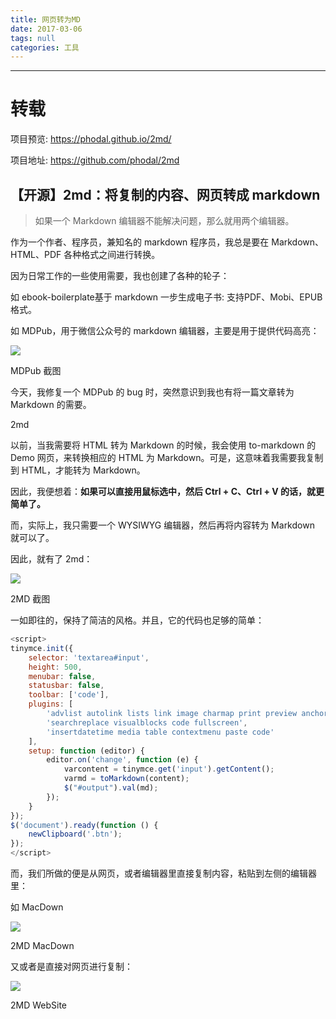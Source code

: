 ```yaml
---
title: 网页转为MD
date: 2017-03-06
tags: null
categories: 工具
---
```


--------------------------------------------------------------------------------

# 转载

项目预览: <https://phodal.github.io/2md/> 

项目地址: <https://github.com/phodal/2md> 

<!-- more -->

## 【开源】2md：将复制的内容、网页转成 markdown

> 如果一个 Markdown 编辑器不能解决问题，那么就用两个编辑器。

作为一个作者、程序员，兼知名的 markdown 程序员，我总是要在 Markdown、HTML、PDF 各种格式之间进行转换。

因为日常工作的一些使用需要，我也创建了各种的轮子：

如 ebook-boilerplate基于 markdown 一步生成电子书: 支持PDF、Mobi、EPUB格式。

如 MDPub，用于微信公众号的 markdown 编辑器，主要是用于提供代码高亮：

![](http://img.mp.itc.cn/upload/20170418/f64c050effbc432292e5be6a1897c5be_th.jpeg)

MDPub 截图

今天，我修复一个 MDPub 的 bug 时，突然意识到我也有将一篇文章转为 Markdown 的需要。

2md

以前，当我需要将 HTML 转为 Markdown 的时候，我会使用 to-markdown 的 Demo 网页，来转换相应的 HTML 为 Markdown。可是，这意味着我需要我复制到 HTML，才能转为 Markdown。

因此，我便想着：**如果可以直接用鼠标选中，然后 Ctrl + C、Ctrl + V 的话，就更简单了。**

而，实际上，我只需要一个 WYSIWYG 编辑器，然后再将内容转为 Markdown 就可以了。

因此，就有了 2md：

![](http://img.mp.itc.cn/upload/20170418/16e62d85ab934db9a5d5553299db0982_th.jpeg)

2MD 截图

一如即往的，保持了简洁的风格。并且，它的代码也足够的简单：
```js
<script>
tinymce.init({
    selector: 'textarea#input',
    height: 500,
    menubar: false,
    statusbar: false,
    toolbar: ['code'],
    plugins: [
        'advlist autolink lists link image charmap print preview anchor',
        'searchreplace visualblocks code fullscreen',
        'insertdatetime media table contextmenu paste code'
    ],
    setup: function (editor) {
        editor.on('change', function (e) {
            varcontent = tinymce.get('input').getContent();
            varmd = toMarkdown(content);
            $("#output").val(md);
        });
    }
});
$('document').ready(function () {
    newClipboard('.btn');
});
</script>
```

而，我们所做的便是从网页，或者编辑器里直接复制内容，粘贴到左侧的编辑器里：

如 MacDown

![](http://img.mp.itc.cn/upload/20170418/20ab09c3ee5e4a85afa423377a10a1cc_th.jpeg)

2MD MacDown

又或者是直接对网页进行复制：

![](http://img.mp.itc.cn/upload/20170418/ffd90d9dd6a3471a837877cd6029e7f2_th.jpeg)

2MD WebSite

